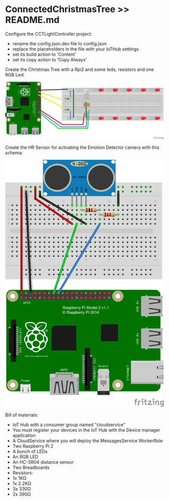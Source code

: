 # ConnectedChristmasTree >> README.md

Configure the CCTLightController project:
 - rename the config.json.dev file to config.json
 - replace the placeholders in the file with your IoTHub settings
 - set its build action to 'Content'
 - set its copy action to 'Copy Always'

Create the Christmas Tree with a Rpi2 and some leds, resistors and one RGB Led:

![Christmas Tree Leds](content/xmasTree_bb.png)

Create the HR Sensor for activating the Emotion Detector camera with this schema:

![Distance Sensor](content/distanceSensor_bb.png)


Bill of materials:
* IoT Hub with a consumer group named "cloudservice"
 * You must register your devices in the IoT Hub with the Device manager application
* A CloudService where you will deploy the MessagesService WorkerRole
* Two Raspberry Pi 2
* A bunch of LEDs
* An RGB LED
* An HC-SR04 distance sensor
* Two Breadboards
* Resistors:
 * 1x 1K&ohm;
 * 1x 2.2K&ohm;
 * 3x 330&ohm;
 * 2x 390&ohm;